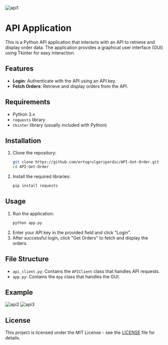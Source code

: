 ![api1](https://github.com/ertugrulgaripardic/API-Get-Order/assets/118535200/82431851-18ce-4b19-a8fa-0db5a3e0638d)


# API  Application

This is a Python API application that interacts with an API to retrieve and display order data. The application provides a graphical user interface (GUI) using Tkinter for easy interaction.

## Features

- **Login**: Authenticate with the API using an API key.
- **Fetch Orders**: Retrieve and display orders from the API.

## Requirements

- Python 3.x
- `requests` library
- `tkinter` library (usually included with Python)

## Installation

1. Clone the repository:
    ```sh
    git clone https://github.com/ertugrulgaripardic/API-Get-Order.git
    cd API-Get-Order
    ```

2. Install the required libraries:
    ```sh
    pip install requests
    ```

## Usage

1. Run the application:
    ```sh
    python app.py
    ```
2. Enter your API key in the provided field and click "Login".
3. After successful login, click "Get Orders" to fetch and display the orders.

## File Structure

- `api_client.py`: Contains the `APIClient` class that handles API requests.
- `app.py`: Contains the `App` class that handles the GUI.

## Example

![api2](https://github.com/ertugrulgaripardic/API-Get-Order/assets/118535200/d1a4c308-9da0-4289-a604-03ccc2570121)
![api3](https://github.com/ertugrulgaripardic/API-Get-Order/assets/118535200/bc2fa19d-bae5-4a2e-a5c9-ad8a9eb6e4f2)

## License
This project is licensed under the MIT License - see the [LICENSE](LICENSE) file for details.
